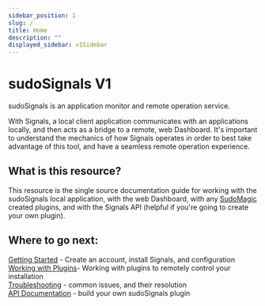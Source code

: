 ```yaml
---
sidebar_position: 1
slug: /
title: Home
description: ""
displayed_sidebar: v1Sidebar
---
```


# sudoSignals V1

sudoSignals is an application monitor and remote operation service.

With Signals, a local client application communicates with an applications locally, and then acts as a bridge to a remote, web Dashboard. It's important to understand the mechanics of how Signals operates in order to best take advantage of this tool, and have a seamless remote operation experience. 

## What is this resource?

This resource is the single source documentation guide for working with the sudoSignals local application, with the web Dashboard, with any [SudoMagic](https://www.sudomagic.com/) created plugins, and with the Signals API (helpful if you're going to create your own plugin).

## Where to go next:
[Getting Started](./v1/getting-started) - Create an account, install Signals, and configuration  
[Working with Plugins](./v1/plugins)- Working with plugins to remotely control your installation   
[Troubleshooting](./v1/troubleshooting) - common issues, and their resolution  
[API Documentation](./v1/api) - build your own sudoSignals plugin
